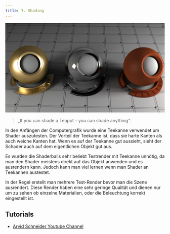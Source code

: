 ```yaml
---
title: 7. Shading
---
```


![](/07_shading/images/Shading.jpg)

> „If you can shade a Teapot - you can shade anything“.

In den Anfängen der Computergrafik wurde eine Teekanne verwendet um Shader auszutesten. Der Vorteil der Teekanne ist, dass sie harte Kanten als auch weiche Kanten hat. Wenn es auf der Teekanne gut aussieht, sieht der Schader auch auf dem eigentlichen Objekt gut aus.

Es wurden die Shaderballs sehr beliebt Testrender mit Teekanne unnötig, da man den Shader meistens direkt auf das Objekt anwenden und es ausrendern kann. Jedoch kann man viel lernen wenn man Shader an Teekannen austestet.

In der Regel erstellt man mehrere Test-Render bevor man die Szene ausrendert. Diese Render haben eine sehr geringe Qualität und dienen nur um zu sehen ob einzelne Materialien, oder die Beleuchtung korrekt eingestellt ist.

## Tutorials

- [Arvid Schneider Youtube Channel](https://www.youtube.com/watch?v=Aog3KDgQN00&list=PLkb7MHt0xUF1y6t2XXM_Cm8aPYowToIfp&index=26)
